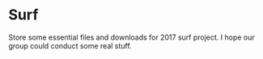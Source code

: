 # Surf
Store some essential files and downloads for 2017 surf project.
I hope our group could conduct some real stuff.
